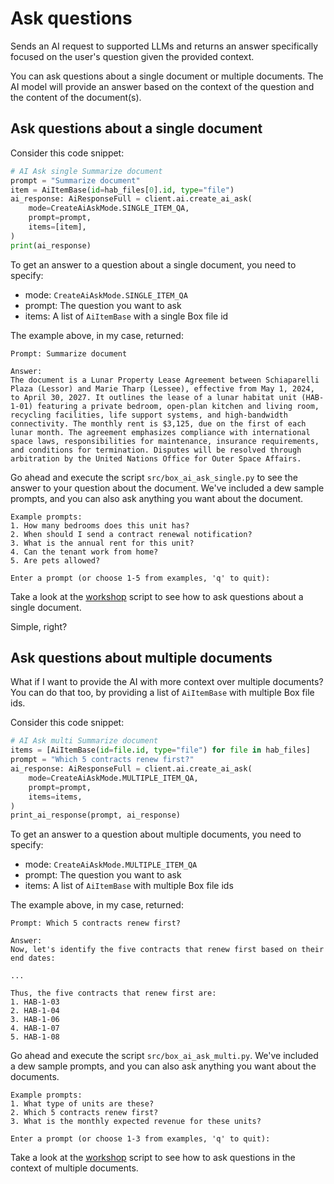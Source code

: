 # Ask questions

Sends an AI request to supported LLMs and returns an answer specifically focused on the user's question given the provided context.

You can ask questions about a single document or multiple documents. The AI model will provide an answer based on the context of the question and the content of the document(s).

## Ask questions about a single document

Consider this code snippet:

```python
# AI Ask single Summarize document
prompt = "Summarize document"
item = AiItemBase(id=hab_files[0].id, type="file")
ai_response: AiResponseFull = client.ai.create_ai_ask(
    mode=CreateAiAskMode.SINGLE_ITEM_QA,
    prompt=prompt,
    items=[item],
)
print(ai_response)
```

To get an answer to a question about a single document, you need to specify:
 - mode: `CreateAiAskMode.SINGLE_ITEM_QA`
 - prompt: The question you want to ask
 - items: A list of `AiItemBase` with a single Box file id

 The example above, in my case, returned:

 ```
Prompt: Summarize document

Answer:
The document is a Lunar Property Lease Agreement between Schiaparelli Plaza (Lessor) and Marie Tharp (Lessee), effective from May 1, 2024, to April 30, 2027. It outlines the lease of a lunar habitat unit (HAB-1-01) featuring a private bedroom, open-plan kitchen and living room, recycling facilities, life support systems, and high-bandwidth connectivity. The monthly rent is $3,125, due on the first of each lunar month. The agreement emphasizes compliance with international space laws, responsibilities for maintenance, insurance requirements, and conditions for termination. Disputes will be resolved through arbitration by the United Nations Office for Outer Space Affairs.
```

Go ahead and execute the script `src/box_ai_ask_single.py` to see the answer to your question about the document. We've included a dew sample prompts, and you can also ask anything you want about the document.

```
Example prompts:
1. How many bedrooms does this unit has?
2. When should I send a contract renewal notification?
3. What is the annual rent for this unit?
4. Can the tenant work from home?
5. Are pets allowed?

Enter a prompt (or choose 1-5 from examples, 'q' to quit):
```

Take a look at the [workshop](src/box_ai_ask_single.py) script to see how to ask questions about a single document.

Simple, right?

## Ask questions about multiple documents

What if I want to provide the AI with more context over multiple documents? You can do that too, by providing a list of `AiItemBase` with multiple Box file ids.

Consider this code snippet:

```python
# AI Ask multi Summarize document
items = [AiItemBase(id=file.id, type="file") for file in hab_files]
prompt = "Which 5 contracts renew first?"
ai_response: AiResponseFull = client.ai.create_ai_ask(
    mode=CreateAiAskMode.MULTIPLE_ITEM_QA,
    prompt=prompt,
    items=items,
)
print_ai_response(prompt, ai_response)
```

To get an answer to a question about multiple documents, you need to specify:
 - mode: `CreateAiAskMode.MULTIPLE_ITEM_QA`
 - prompt: The question you want to ask
 - items: A list of `AiItemBase` with multiple Box file ids

The example above, in my case, returned:
```
Prompt: Which 5 contracts renew first?

Answer:
Now, let's identify the five contracts that renew first based on their end dates:

...

Thus, the five contracts that renew first are:
1. HAB-1-03
2. HAB-1-04
3. HAB-1-06
4. HAB-1-07
5. HAB-1-08
```

Go ahead and execute the script `src/box_ai_ask_multi.py`. We've included a dew sample prompts, and you can also ask anything you want about the documents.

```
Example prompts:
1. What type of units are these?
2. Which 5 contracts renew first?
3. What is the monthly expected revenue for these units?

Enter a prompt (or choose 1-3 from examples, 'q' to quit):
```

Take a look at the [workshop](src/box_ai_ask_multi.py) script to see how to ask questions in the context of multiple documents.